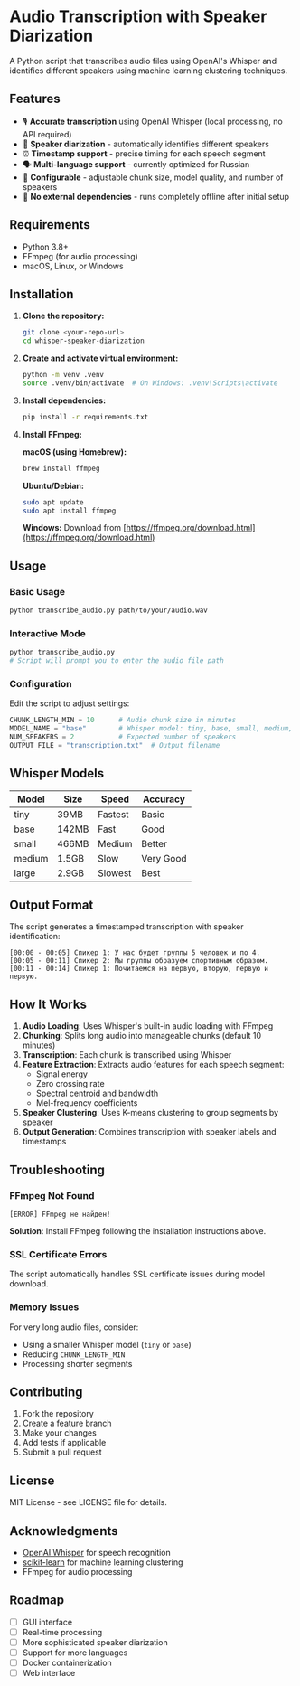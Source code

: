 # Audio Transcription with Speaker Diarization

A Python script that transcribes audio files using OpenAI's Whisper and identifies different speakers using machine learning clustering techniques.

## Features

- 🎙️ **Accurate transcription** using OpenAI Whisper (local processing, no API required)
- 👥 **Speaker diarization** - automatically identifies different speakers
- ⏰ **Timestamp support** - precise timing for each speech segment
- 🗣️ **Multi-language support** - currently optimized for Russian
- 🔧 **Configurable** - adjustable chunk size, model quality, and number of speakers
- 💾 **No external dependencies** - runs completely offline after initial setup

## Requirements

- Python 3.8+
- FFmpeg (for audio processing)
- macOS, Linux, or Windows

## Installation

1. **Clone the repository:**
   ```bash
   git clone <your-repo-url>
   cd whisper-speaker-diarization
   ```

2. **Create and activate virtual environment:**
   ```bash
   python -m venv .venv
   source .venv/bin/activate  # On Windows: .venv\Scripts\activate
   ```

3. **Install dependencies:**
   ```bash
   pip install -r requirements.txt
   ```

4. **Install FFmpeg:**
   
   **macOS (using Homebrew):**
   ```bash
   brew install ffmpeg
   ```
   
   **Ubuntu/Debian:**
   ```bash
   sudo apt update
   sudo apt install ffmpeg
   ```
   
   **Windows:**
   Download from [https://ffmpeg.org/download.html](https://ffmpeg.org/download.html)

## Usage

### Basic Usage

```bash
python transcribe_audio.py path/to/your/audio.wav
```

### Interactive Mode

```bash
python transcribe_audio.py
# Script will prompt you to enter the audio file path
```

### Configuration

Edit the script to adjust settings:

```python
CHUNK_LENGTH_MIN = 10      # Audio chunk size in minutes
MODEL_NAME = "base"        # Whisper model: tiny, base, small, medium, large
NUM_SPEAKERS = 2           # Expected number of speakers
OUTPUT_FILE = "transcription.txt"  # Output filename
```

## Whisper Models

| Model  | Size | Speed | Accuracy |
|--------|------|-------|----------|
| tiny   | 39MB | Fastest | Basic |
| base   | 142MB | Fast | Good |
| small  | 466MB | Medium | Better |
| medium | 1.5GB | Slow | Very Good |
| large  | 2.9GB | Slowest | Best |

## Output Format

The script generates a timestamped transcription with speaker identification:

```
[00:00 - 00:05] Спикер 1: У нас будет группы 5 человек и по 4.
[00:05 - 00:11] Спикер 2: Мы группы образуем спортивным образом.
[00:11 - 00:14] Спикер 1: Почитаемся на первую, вторую, первую и первую.
```

## How It Works

1. **Audio Loading**: Uses Whisper's built-in audio loading with FFmpeg
2. **Chunking**: Splits long audio into manageable chunks (default 10 minutes)
3. **Transcription**: Each chunk is transcribed using Whisper
4. **Feature Extraction**: Extracts audio features for each speech segment:
   - Signal energy
   - Zero crossing rate
   - Spectral centroid and bandwidth
   - Mel-frequency coefficients
5. **Speaker Clustering**: Uses K-means clustering to group segments by speaker
6. **Output Generation**: Combines transcription with speaker labels and timestamps

## Troubleshooting

### FFmpeg Not Found
```
[ERROR] FFmpeg не найден!
```
**Solution**: Install FFmpeg following the installation instructions above.

### SSL Certificate Errors
The script automatically handles SSL certificate issues during model download.

### Memory Issues
For very long audio files, consider:
- Using a smaller Whisper model (`tiny` or `base`)
- Reducing `CHUNK_LENGTH_MIN`
- Processing shorter segments

## Contributing

1. Fork the repository
2. Create a feature branch
3. Make your changes
4. Add tests if applicable
5. Submit a pull request

## License

MIT License - see LICENSE file for details.

## Acknowledgments

- [OpenAI Whisper](https://github.com/openai/whisper) for speech recognition
- [scikit-learn](https://scikit-learn.org/) for machine learning clustering
- FFmpeg for audio processing

## Roadmap

- [ ] GUI interface
- [ ] Real-time processing
- [ ] More sophisticated speaker diarization
- [ ] Support for more languages
- [ ] Docker containerization
- [ ] Web interface
